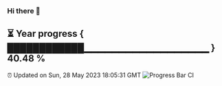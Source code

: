 ### Hi there 👋
⏳ Year progress { ████████████▁▁▁▁▁▁▁▁▁▁▁▁▁▁▁▁▁▁ } 40.48 %
---
⏰ Updated on Sun, 28 May 2023 18:05:31 GMT
![Progress Bar CI](https://github.com/Moyi321/Moyi321/workflows/Progress%20Bar%20CI/badge.svg)
